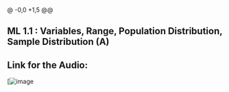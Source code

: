 @ -0,0 +1,5 @@
## ML 1.1 : Variables, Range, Population Distribution, Sample Distribution (A)

## Link for the Audio:

[![image](https://drive.google.com/file/d/1U7rpBGlYWZf2pwCspZp44foqv_5uHIue/view?usp=sharing)
